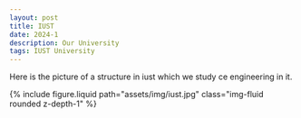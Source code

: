 ```yaml
---
layout: post
title: IUST
date: 2024-1
description: Our University
tags: IUST University
---
```

Here is the picture of a structure in iust which we study ce engineering in it.

<div class="row mt-3">
    <div class="col-sm mt-3 mt-md-0">
        {% include figure.liquid path="assets/img/iust.jpg" class="img-fluid rounded z-depth-1" %}
    </div>
</div>